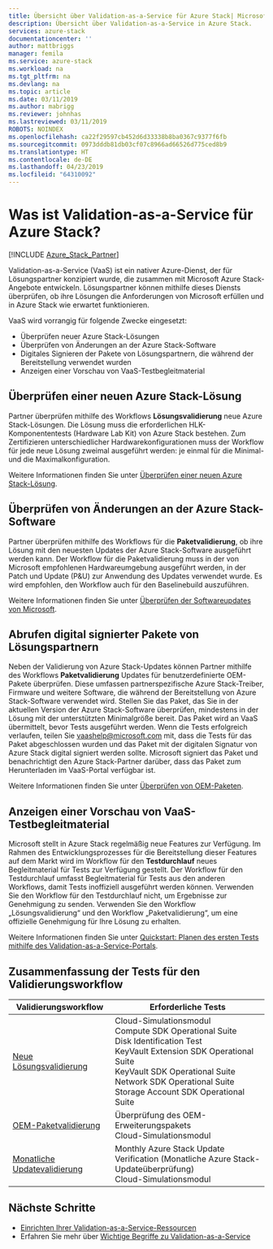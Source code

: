 ```yaml
---
title: Übersicht über Validation-as-a-Service für Azure Stack| Microsoft-Dokumentation
description: Übersicht über Validation-as-a-Service in Azure Stack.
services: azure-stack
documentationcenter: ''
author: mattbriggs
manager: femila
ms.service: azure-stack
ms.workload: na
ms.tgt_pltfrm: na
ms.devlang: na
ms.topic: article
ms.date: 03/11/2019
ms.author: mabrigg
ms.reviewer: johnhas
ms.lastreviewed: 03/11/2019
ROBOTS: NOINDEX
ms.openlocfilehash: ca22f29597cb452d6d33338b8ba0367c9377f6fb
ms.sourcegitcommit: 0973dddb81db03cf07c8966ad66526d775ced8b9
ms.translationtype: HT
ms.contentlocale: de-DE
ms.lasthandoff: 04/23/2019
ms.locfileid: "64310092"
---
```

# <a name="what-is-validation-as-a-service-for-azure-stack"></a>Was ist Validation-as-a-Service für Azure Stack?

[!INCLUDE [Azure_Stack_Partner](./includes/azure-stack-partner-appliesto.md)]

Validation-as-a-Service (VaaS) ist ein nativer Azure-Dienst, der für Lösungspartner konzipiert wurde, die zusammen mit Microsoft Azure Stack-Angebote entwickeln. Lösungspartner können mithilfe dieses Diensts überprüfen, ob ihre Lösungen die Anforderungen von Microsoft erfüllen und in Azure Stack wie erwartet funktionieren.

VaaS wird vorrangig für folgende Zwecke eingesetzt:

- Überprüfen neuer Azure Stack-Lösungen
- Überprüfen von Änderungen an der Azure Stack-Software
- Digitales Signieren der Pakete von Lösungspartnern, die während der Bereitstellung verwendet wurden
- Anzeigen einer Vorschau von VaaS-Testbegleitmaterial

## <a name="validate-a-new-azure-stack-solution"></a>Überprüfen einer neuen Azure Stack-Lösung

Partner überprüfen mithilfe des Workflows **Lösungsvalidierung** neue Azure Stack-Lösungen. Die Lösung muss die erforderlichen HLK-Komponententests (Hardware Lab Kit) von Azure Stack bestehen. Zum Zertifizieren unterschiedlicher Hardwarekonfigurationen muss der Workflow für jede neue Lösung zweimal ausgeführt werden: je einmal für die Minimal- und die Maximalkonfiguration.

Weitere Informationen finden Sie unter [Überprüfen einer neuen Azure Stack-Lösung](azure-stack-vaas-validate-solution-new.md).

## <a name="validate-changes-to-the-azure-stack-software"></a>Überprüfen von Änderungen an der Azure Stack-Software

Partner überprüfen mithilfe des Workflows für die **Paketvalidierung**, ob ihre Lösung mit den neuesten Updates der Azure Stack-Software ausgeführt werden kann. Der Workflow für die Paketvalidierung muss in der von Microsoft empfohlenen Hardwareumgebung ausgeführt werden, in der Patch und Update (P&U) zur Anwendung des Updates verwendet wurde. Es wird empfohlen, den Workflow auch für den Baselinebuild auszuführen.

Weitere Informationen finden Sie unter [Überprüfen der Softwareupdates von Microsoft](azure-stack-vaas-validate-microsoft-updates.md).

## <a name="get-digitally-signed-solution-partner-packages"></a>Abrufen digital signierter Pakete von Lösungspartnern

Neben der Validierung von Azure Stack-Updates können Partner mithilfe des Workflows **Paketvalidierung** Updates für benutzerdefinierte OEM-Pakete überprüfen. Diese umfassen partnerspezifische Azure Stack-Treiber, Firmware und weitere Software, die während der Bereitstellung von Azure Stack-Software verwendet wird. Stellen Sie das Paket, das Sie in der aktuellen Version der Azure Stack-Software überprüfen, mindestens in der Lösung mit der unterstützten Minimalgröße bereit. Das Paket wird an VaaS übermittelt, bevor Tests ausgeführt werden. Wenn die Tests erfolgreich verlaufen, teilen Sie [vaashelp@microsoft.com](mailto:vaashelp@microsoft.com) mit, dass die Tests für das Paket abgeschlossen wurden und das Paket mit der digitalen Signatur von Azure Stack digital signiert werden sollte. Microsoft signiert das Paket und benachrichtigt den Azure Stack-Partner darüber, dass das Paket zum Herunterladen im VaaS-Portal verfügbar ist.

Weitere Informationen finden Sie unter [Überprüfen von OEM-Paketen](azure-stack-vaas-validate-oem-package.md).

## <a name="preview-vaas-test-collateral"></a>Anzeigen einer Vorschau von VaaS-Testbegleitmaterial

Microsoft stellt in Azure Stack regelmäßig neue Features zur Verfügung. Im Rahmen des Entwicklungsprozesses für die Bereitstellung dieser Features auf dem Markt wird im Workflow für den **Testdurchlauf** neues Begleitmaterial für Tests zur Verfügung gestellt. Der Workflow für den Testdurchlauf umfasst Begleitmaterial für Tests aus den anderen Workflows, damit Tests inoffiziell ausgeführt werden können. Verwenden Sie den Workflow für den Testdurchlauf nicht, um Ergebnisse zur Genehmigung zu senden. Verwenden Sie den Workflow „Lösungsvalidierung“ und den Workflow „Paketvalidierung“, um eine offizielle Genehmigung für Ihre Lösung zu erhalten.

Weitere Informationen finden Sie unter [Quickstart: Planen des ersten Tests mithilfe des Validation-as-a-Service-Portals](azure-stack-vaas-schedule-test-pass.md).

## <a name="validation-workflow-tests-summary"></a>Zusammenfassung der Tests für den Validierungsworkflow

| Validierungsworkflow | Erforderliche Tests |
|----|------------|
| [Neue Lösungsvalidierung](azure-stack-vaas-validate-solution-new.md) | Cloud-Simulationsmodul<br>Compute SDK Operational Suite<br>Disk Identification Test<br>KeyVault Extension SDK Operational Suite<br>KeyVault SDK Operational Suite<br>Network SDK Operational Suite<br>Storage Account SDK Operational Suite<br> |
| [OEM-Paketvalidierung](azure-stack-vaas-validate-oem-package.md) | Überprüfung des OEM-Erweiterungspakets<br>Cloud-Simulationsmodul |
| [Monatliche Updatevalidierung](azure-stack-vaas-validate-microsoft-updates.md) | Monthly Azure Stack Update Verification (Monatliche Azure Stack-Updateüberprüfung)<br>Cloud-Simulationsmodul<br> |

## <a name="next-steps"></a>Nächste Schritte

- [Einrichten Ihrer Validation-as-a-Service-Ressourcen](azure-stack-vaas-set-up-resources.md)
- Erfahren Sie mehr über [Wichtige Begriffe zu Validation-as-a-Service](azure-stack-vaas-key-concepts.md)
